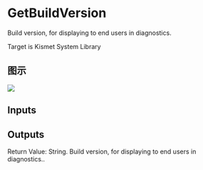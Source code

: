 # GetBuildVersion

Build version, for displaying to end users in diagnostics.

Target is Kismet System Library

## 图示

![]($-20221218-18424028.png)

## Inputs

## Outputs

Return Value: String. Build version, for displaying to end users in diagnostics..

